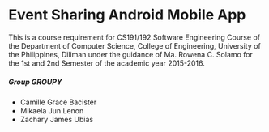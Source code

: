 Event Sharing Android Mobile App
================================

This is a course requirement for CS191/192 Software Engineering Course of the Department of Computer Science, College of Engineering, University of the Philippines, Diliman under the guidance of Ma. Rowena C. Solamo for the 1st and 2nd Semester of the academic year 2015-2016.

 ##### Group GROUPY

- Camille Grace Bacister
- Mikaela Jun Lenon
- Zachary James Ubias